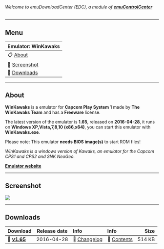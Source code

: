 ###### Welcome to emuDownloadCenter (EDC), a module of [**emuControlCenter**](https://github.com/PhoenixInteractiveNL/emuControlCenter/wiki/)
***
## Menu
| **Emulator: WinKawaks** |
|:---------|
| :clipboard: [About](#about) |
| :sunrise: [Screenshot](#screenshot) |
| :floppy_disk: [Downloads](#downloads) |
***
## About
**WinKawaks** is a emulator for **Capcom Play System 1** made by **The WinKawaks Team** and has a **Freeware** license.

The latest version of the emulator is **1.65**, released on **2016-04-28**, it runs on **Windows XP,Vista,7,8,10 (x86,x64)**, you can start this emulator with **WinKawaks.exe**.

Please note: This emulator **needs BIOS image(s)** to start ROM files!

_WinKawaks is a windows version of Kawaks, an emulator for the Capcom CPS1 and CPS2 and SNK NeoGeo._

[**Emulator website**](http://www.winkawaks.org/)
***
## Screenshot
![](https://raw.githubusercontent.com/PhoenixInteractiveNL/emuDownloadCenter/master/hooks/winkawaks/screen.jpg)
***
## Downloads
| Download | Release date  | Info       | Info       | Size       |
|:---------|:-------------:|:-----------|:-----------|-----------:|
| :floppy_disk: [**v1.65**](https://github.com/PhoenixInteractiveNL/edc-repo0003/raw/master/winkawks/1.65.7z) | 2016-04-28 | :page_facing_up: [Changelog](https://github.com/PhoenixInteractiveNL/edc-repo0003/blob/master/winkawaks/1.65_changelog.txt) | :mag_right: [Contents](https://github.com/PhoenixInteractiveNL/edc-repo0003/blob/master/winkawaks/1.65_contents.txt) | 514 KB |

